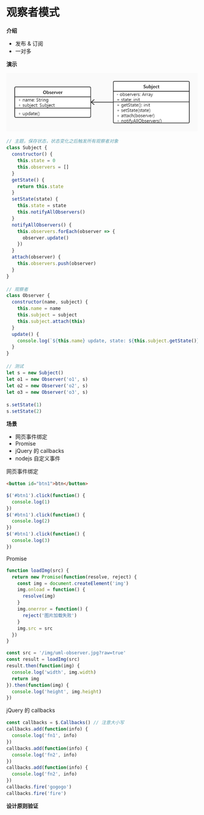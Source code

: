 # 观察者模式

**介绍**

- 发布 &  订阅
- 一对多



**演示**

![](https://github.com/negrochn/study-imooc/blob/master/255/img/uml-observer.jpg)

```js
// 主题，保存状态，状态变化之后触发所有观察者对象
class Subject {
  constructor() {
    this.state = 0
    this.observers = []
  }
  getState() {
    return this.state
  }
  setState(state) {
    this.state = state
    this.notifyAllObservers()
  }
  notifyAllObservers() {
    this.observers.forEach(observer => {
      observer.update()
    })
  }
  attach(observer) {
    this.observers.push(observer)
  }
}

// 观察者
class Observer {
  constructor(name, subject) {
    this.name = name
    this.subject = subject
    this.subject.attach(this)
  }
  update() {
    console.log(`${this.name} update, state: ${this.subject.getState()}`)
  }
}

// 测试
let s = new Subject()
let o1 = new Observer('o1', s)
let o2 = new Observer('o2', s)
let o3 = new Observer('o3', s)

s.setState(1)
s.setState(2)
```



**场景**

- 网页事件绑定
- Promise
- jQuery 的 callbacks
- nodejs 自定义事件



网页事件绑定

```html
<button id="btn1">btn</button>
```

```js
$('#btn1').click(function() {
  console.log(1)
})
$('#btn1').click(function() {
  console.log(2)
})
$('#btn1').click(function() {
  console.log(3)
})
```



Promise

```js
function loadImg(src) {
  return new Promise(function(resolve, reject) {
    const img = document.createElement('img')
    img.onload = function() {
      resolve(img)
    }
    img.onerror = function() {
      reject('图片加载失败')
    }
    img.src = src
  })
}
```

```js
const src = '/img/uml-observer.jpg?raw=true'
const result = loadImg(src)
result.then(function(img) {
  console.log('width', img.width)
  return img
}).then(function(img) {
  console.log('height', img.height)
})
```



jQuery 的 callbacks

```js
const callbacks = $.Callbacks() // 注意大小写
callbacks.add(function(info) {
  console.log('fn1', info)
})
callbacks.add(function(info) {
  console.log('fn2', info)
})
callbacks.add(function(info) {
  console.log('fn2', info)
})
callbacks.fire('gogogo')
callbacks.fire('fire')
```



**设计原则验证**

